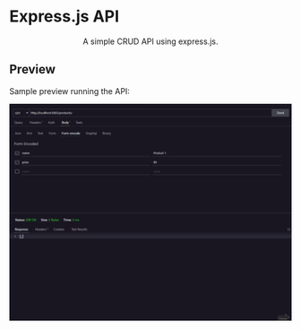 # Express.js API

<p align="center">A simple CRUD API using express.js.</p>

## Preview

Sample preview running the API:

![Preview](.github/preview.gif)
